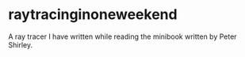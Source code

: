 # raytracinginoneweekend
A ray tracer I have written while reading the minibook written by Peter Shirley.
